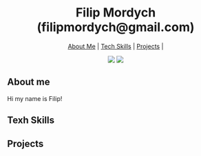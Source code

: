 
<h1 align="center">
Filip Mordych (filipmordych@gmail.com)
</h1>

<p>
  <div align="center">
    <a href="https://github.com/fmordy01/README.md#about-me">About Me</a> |  
    <a href="https://github.com/fmordy01/README.md#tech-skills">Tech Skills</a> | 
    <a href="https://github.com/fmordy01/README.md#projects">Projects</a> | 
  </div>
</p>

<div align="center">
  <a href="https://www.linkedin.com/in/filip-mordych-b38164161/"><img src="https://img.shields.io/badge/LinkedIn-0077B5?style=for-the-badge&logo=linkedin&logoColor=white"></a>
  <a href="https://github.com/fmordy01/CV"><img src="https://img.shields.io/badge/GithubCV-4B4B4B?style=for-the-badge&logo=github&logoColor=white"></a>
</div>

About me
-------
Hi my name is Filip! 

Texh Skills
-------

Projects
-------

